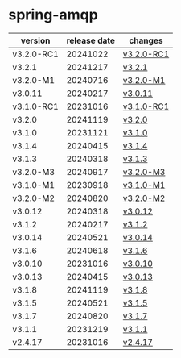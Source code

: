 # spring-amqp

|  version   | release date |                changes                 |
|------------|--------------|----------------------------------------|
| v3.2.0-RC1 | 20241022     | [v3.2.0-RC1](./v3.2.0-RC1-20241022.md) |
| v3.2.1     | 20241217     | [v3.2.1](./v3.2.1-20241217.md)         |
| v3.2.0-M1  | 20240716     | [v3.2.0-M1](./v3.2.0-M1-20240716.md)   |
| v3.0.11    | 20240217     | [v3.0.11](./v3.0.11-20240217.md)       |
| v3.1.0-RC1 | 20231016     | [v3.1.0-RC1](./v3.1.0-RC1-20231016.md) |
| v3.2.0     | 20241119     | [v3.2.0](./v3.2.0-20241119.md)         |
| v3.1.0     | 20231121     | [v3.1.0](./v3.1.0-20231121.md)         |
| v3.1.4     | 20240415     | [v3.1.4](./v3.1.4-20240415.md)         |
| v3.1.3     | 20240318     | [v3.1.3](./v3.1.3-20240318.md)         |
| v3.2.0-M3  | 20240917     | [v3.2.0-M3](./v3.2.0-M3-20240917.md)   |
| v3.1.0-M1  | 20230918     | [v3.1.0-M1](./v3.1.0-M1-20230918.md)   |
| v3.2.0-M2  | 20240820     | [v3.2.0-M2](./v3.2.0-M2-20240820.md)   |
| v3.0.12    | 20240318     | [v3.0.12](./v3.0.12-20240318.md)       |
| v3.1.2     | 20240217     | [v3.1.2](./v3.1.2-20240217.md)         |
| v3.0.14    | 20240521     | [v3.0.14](./v3.0.14-20240521.md)       |
| v3.1.6     | 20240618     | [v3.1.6](./v3.1.6-20240618.md)         |
| v3.0.10    | 20231016     | [v3.0.10](./v3.0.10-20231016.md)       |
| v3.0.13    | 20240415     | [v3.0.13](./v3.0.13-20240415.md)       |
| v3.1.8     | 20241119     | [v3.1.8](./v3.1.8-20241119.md)         |
| v3.1.5     | 20240521     | [v3.1.5](./v3.1.5-20240521.md)         |
| v3.1.7     | 20240820     | [v3.1.7](./v3.1.7-20240820.md)         |
| v3.1.1     | 20231219     | [v3.1.1](./v3.1.1-20231219.md)         |
| v2.4.17    | 20231016     | [v2.4.17](./v2.4.17-20231016.md)       |

